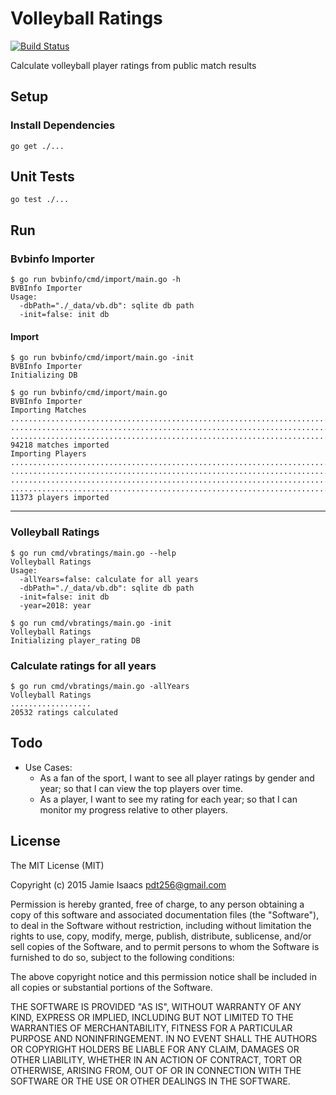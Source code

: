 Volleyball Ratings
========================
[![Build Status](https://travis-ci.org/pdt256/vbratings.svg?branch=master)](https://travis-ci.org/pdt256/vbratings)

Calculate volleyball player ratings from public match results

## Setup

### Install Dependencies

```
go get ./...
```

## Unit Tests

```
go test ./...
```

## Run

### Bvbinfo Importer

```
$ go run bvbinfo/cmd/import/main.go -h
BVBInfo Importer
Usage:
  -dbPath="./_data/vb.db": sqlite db path
  -init=false: init db
```

#### Import

```
$ go run bvbinfo/cmd/import/main.go -init
BVBInfo Importer
Initializing DB
```

```
$ go run bvbinfo/cmd/import/main.go
BVBInfo Importer
Importing Matches
...............................................................................
...............................................................................
...............................................................................
94218 matches imported
Importing Players
...............................................................................
...............................................................................
...............................................................................
...............................................................................
11373 players imported
```

---

### Volleyball Ratings

```
$ go run cmd/vbratings/main.go --help
Volleyball Ratings
Usage:
  -allYears=false: calculate for all years
  -dbPath="./_data/vb.db": sqlite db path
  -init=false: init db
  -year=2018: year
```

```
$ go run cmd/vbratings/main.go -init
Volleyball Ratings
Initializing player_rating DB
```

### Calculate ratings for all years

```
$ go run cmd/vbratings/main.go -allYears
Volleyball Ratings
..................
20532 ratings calculated
```

## Todo

* Use Cases:
  - As a fan of the sport, I want to see all player ratings by gender and year; so that
    I can view the top players over time.
  - As a player, I want to see my rating for each year; so that I can monitor
    my progress relative to other players.

## License

The MIT License (MIT)

Copyright (c) 2015 Jamie Isaacs <pdt256@gmail.com>

Permission is hereby granted, free of charge, to any person obtaining a copy
of this software and associated documentation files (the "Software"), to deal
in the Software without restriction, including without limitation the rights
to use, copy, modify, merge, publish, distribute, sublicense, and/or sell
copies of the Software, and to permit persons to whom the Software is
furnished to do so, subject to the following conditions:

The above copyright notice and this permission notice shall be included in
all copies or substantial portions of the Software.

THE SOFTWARE IS PROVIDED "AS IS", WITHOUT WARRANTY OF ANY KIND, EXPRESS OR
IMPLIED, INCLUDING BUT NOT LIMITED TO THE WARRANTIES OF MERCHANTABILITY,
FITNESS FOR A PARTICULAR PURPOSE AND NONINFRINGEMENT. IN NO EVENT SHALL THE
AUTHORS OR COPYRIGHT HOLDERS BE LIABLE FOR ANY CLAIM, DAMAGES OR OTHER
LIABILITY, WHETHER IN AN ACTION OF CONTRACT, TORT OR OTHERWISE, ARISING FROM,
OUT OF OR IN CONNECTION WITH THE SOFTWARE OR THE USE OR OTHER DEALINGS IN
THE SOFTWARE.
